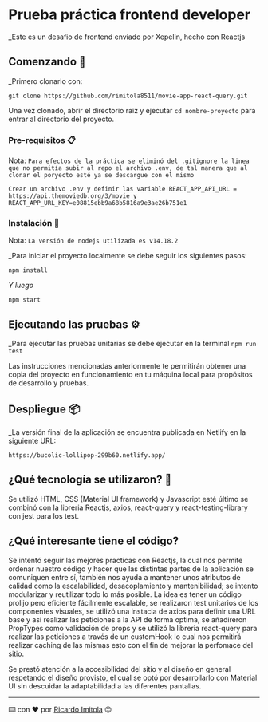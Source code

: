 # Prueba práctica frontend developer

\_Este es un desafio de frontend enviado por Xepelin, hecho con Reactjs

## Comenzando 🚀

\_Primero clonarlo con:

```
git clone https://github.com/rimitola8511/movie-app-react-query.git
```

Una vez clonado, abrir el directorio raiz y ejecutar `cd nombre-proyecto` para entrar al directorio del proyecto.

### Pre-requisitos 📋

Nota: `Para efectos de la práctica se eliminó del .gitignore la linea que no permitía subir al repo el archivo .env, de tal manera que al clonar el poryecto esté ya se descargue con el mismo`

```
Crear un archivo .env y definir las variable REACT_APP_API_URL = https://api.themoviedb.org/3/movie y REACT_APP_URL_KEY=e08815ebb9a68b5816a9e3ae26b751e1
```

### Instalación 🔧

Nota: `La versión de nodejs utilizada es v14.18.2`

\_Para iniciar el proyecto localmente se debe seguir los siguientes pasos:

```
npm install
```

_Y luego_

```
npm start
```

## Ejecutando las pruebas ⚙️

\_Para ejecutar las pruebas unitarias se debe ejecutar en la terminal `npm run test`

Las instrucciones mencionadas anteriormente te permitirán obtener una copia del proyecto en funcionamiento en tu máquina local para propósitos de desarrollo y pruebas.

## Despliegue 📦

\_La versión final de la aplicación se encuentra publicada en Netlify en la siguiente URL:

```
https://bucolic-lollipop-299b60.netlify.app/
```

## ¿Qué tecnología se utilizaron? 🧱

Se utilizó HTML, CSS (Material UI framework) y Javascript esté último se combinó con la libreria Reactjs, axios, react-query y react-testing-library con jest para los test.

## ¿Qué interesante tiene el código?

Se intentó seguir las mejores practicas con Reactjs, la cual nos permite ordenar nuestro código y hacer que las distintas partes de la aplicación se comuniquen entre sí, también nos ayuda a mantener unos atributos de calidad como la escalabilidad, desacoplamiento y mantenibilidad; se intento modularizar y reutilizar todo lo más posible. La idea es tener un código prolijo pero eficiente fácilmente escalable, se realizaron test unitarios de los componentes visuales, se utilizó una instacia de axios para definir una URL base y así realizar las peticiones a la API de forma optima, se añadireron PropTypes como validación de props y se utilizó la libreria react-query para realizar las peticiones a través de un customHook lo cual nos permitirá realizar caching de las mismas esto con el fin de mejorar la perfomace del sitio.

Se prestó atención a la accesibilidad del sitio y al diseño en general respetando el diseño provisto, el cual se optó por desarrollarlo con Material UI sin descuidar la adaptabilidad a las diferentes pantallas.

---

⌨️ con ❤️ por [Ricardo Imitola](https://github.com/rimitola8511) 😊
